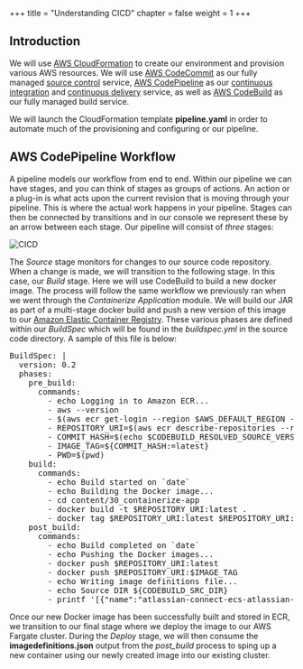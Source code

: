 +++
title = "Understanding CICD"
chapter = false
weight = 1
+++

## Introduction

We will use [AWS CloudFormation](https://aws.amazon.com/cloudformation) to create our environment and provision various AWS resources. We will use  [AWS CodeCommit](https://aws.amazon.com/codecommit) as our fully managed [source control](https://aws.amazon.com/devops/source-control) service,  [AWS CodePipeline](https://aws.amazon.com/codepipeline) as our [continuous integration](https://aws.amazon.com/devops/continuous-integration) and [continuous delivery](https://aws.amazon.com/devops/continuous-delivery) service, as well as [AWS CodeBuild](https://aws.amazon.com/codebuild) as our fully managed build service.

We will launch the CloudFormation template **pipeline.yaml** in order to automate much of the provisioning and configuring or our pipeline.

## AWS CodePipeline Workflow

A pipeline models our workflow from end to end. Within our pipeline we can have stages, and you can think of stages as groups of actions. An action or a plug-in is what acts upon the current revision that is moving through your pipeline. This is where the actual work happens in your pipeline. Stages can then be connected by transitions and in our console we represent these by an arrow between each stage. Our pipeline will consist of *three* stages:

![CICD](/images/cicd-01.png)

The *Source* stage monitors for changes to our source code repository. When a change is made, we will transition to the following stage. In this case, our *Build* stage. Here we will use CodeBuild to build a new docker image. The process will follow the same workflow we previously ran when we went through the *Containerize Application* module. We will build our JAR as part of a multi-stage docker build and push a new version of this image to our [Amazon Elastic Container Registry](https://aws.amazon.com/ecr). These various phases are defined within our *BuildSpec* which will be found in the *buildspec.yml* in the source code directory. A sample of this file is below:

<pre>
BuildSpec: |
  version: 0.2
  phases:
    pre_build:
      commands:
        - echo Logging in to Amazon ECR...
        - aws --version
        - $(aws ecr get-login --region $AWS_DEFAULT_REGION --no-include-email)
        - REPOSITORY_URI=$(aws ecr describe-repositories --repository-name atlassian-connect --query=repositories[0].repositoryUri --output=text)
        - COMMIT_HASH=$(echo $CODEBUILD_RESOLVED_SOURCE_VERSION | cut -c 1-7)
        - IMAGE_TAG=${COMMIT_HASH:=latest}
        - PWD=$(pwd)
    build:
      commands:
        - echo Build started on `date`
        - echo Building the Docker image...
        - cd content/30_containerize-app
        - docker build -t $REPOSITORY_URI:latest .
        - docker tag $REPOSITORY_URI:latest $REPOSITORY_URI:$IMAGE_TAG
    post_build:
      commands:
        - echo Build completed on `date`
        - echo Pushing the Docker images...
        - docker push $REPOSITORY_URI:latest
        - docker push $REPOSITORY_URI:$IMAGE_TAG
        - echo Writing image definitions file...
        - echo Source DIR ${CODEBUILD_SRC_DIR}
        - printf '[{"name":"atlassian-connect-ecs-atlassian-connect","imageUri":"%s"}]' $REPOSITORY_URI:$IMAGE_TAG > ${CODEBUILD_SRC_DIR}/imagedefinitions.json
</pre>

Once our new Docker image has been successfully built and stored in ECR, we transition to our final stage where we deploy the image to our AWS Fargate cluster. During the *Deploy* stage, we will then consume the **imagedefinitions.json** output from the *post_build* process to sping up a new container using our newly created image into our existing cluster.

